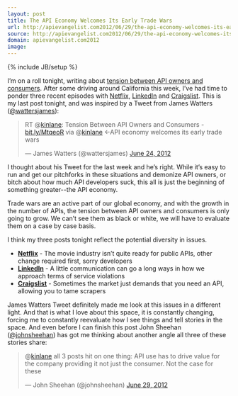 ```yaml
---
layout: post
title: The API Economy Welcomes Its Early Trade Wars
url: http://apievangelist.com2012/06/29/the-api-economy-welcomes-its-early-trade-wars/
source: http://apievangelist.com2012/06/29/the-api-economy-welcomes-its-early-trade-wars/
domain: apievangelist.com2012
image: 
---
```

{% include JB/setup %}
<p>I&rsquo;m on a roll tonight, writing about <a title="tension between API owners and develoeprs" href="/2012/06/24/tension-between-api-owners-and-consumers/">tension between API owners and consumers</a>.  After some driving around California this week, I&rsquo;ve had time to ponder three recent episodes with <a title="Netflix" href="http://apivoice.com/2012/06/28/putting-the-changes-to-the-netflix-public-api-in-perspective/">Netflix</a>, <a title="LinkedIn" href="http://apivoice.com/2012/06/28/lack-of-linkedin-communication-about-pealk-leaves-us-thinking-the-worst/">LinkedIn</a> and <a title="Craigslist" href="http://apivoice.com/2012/06/28/cmon-craiglist-launch-an-api-already/">Craigslist</a>.  This is my last post tonight, and was inspired by a Tweet from James Watters (<a href="https://twitter.com/#!/wattersjames">@wattersjames</a>):</p>
<blockquote class="twitter-tweet">
<p>RT @<a href="https://twitter.com/kinlane">kinlane</a>: Tension Between API Owners and Consumers - <a title="http://bit.ly/MtqeoR" href="http://t.co/x7kA3JM3">bit.ly/MtqeoR</a> via @<a href="https://twitter.com/kinlane">kinlane</a> &lt;-API economy welcomes its early trade wars</p>
&mdash; James Watters (@wattersjames) <a href="https://twitter.com/wattersjames/status/216987037574762496">June 24, 2012</a></blockquote>
<script src="http://platform.twitter.com/widgets.js"></script>
<p>I thought about his Tweet for the last week and he&rsquo;s right.  While it&rsquo;s easy to run and get our pitchforks in these situations and demonize API owners, or bitch about how much API developers suck, this all is just the beginning of something greater--the API economy.</p>
<p>Trade wars are an active part of our global economy, and with the growth in the number of APIs, the tension between API owners and consumers is only going to grow.  We can&rsquo;t see them as black or white, we will have to evaluate them on a case by case basis.</p>
<p>I think my three posts tonight reflect the potential diversity in issues.</p>
<ul class="mainlist">
<li><strong><a title="Netflix" href="http://apivoice.com/2012/06/28/putting-the-changes-to-the-netflix-public-api-in-perspective/">Netflix</a></strong> - The movie industry isn&rsquo;t quite ready for public APIs, other change required first, sorry developers</li>
<li><strong><a title="LinkedIn" href="http://apivoice.com/2012/06/28/lack-of-linkedin-communication-about-pealk-leaves-us-thinking-the-worst/">LinkedIn</a></strong> - A little communication can go a long ways in how we approach terms of service violations</li>
<li><strong><a title="Craigslist" href="http://apivoice.com/2012/06/28/cmon-craiglist-launch-an-api-already/">Craigslist</a></strong> - Sometimes the market just demands that you need an API, allowing you to tame scrapers</li>
</ul>
<p>James Watters Tweet definitely made me look at this issues in a different light.  And that is what I love about this space, it is constantly changing, forcing me to constantly reevaluate how I see things and tell stories in the space.  And even before I can finish this post John Sheehan (<a href="https://twitter.com/#!/johnsheehan">@johnsheehan</a>) has got me thinking about another angle all three of these stories share:</p>
<blockquote class="twitter-tweet">
<p>@<a href="https://twitter.com/kinlane">kinlane</a> all 3 posts hit on one thing: API use has to drive value for the company providing it not just the consumer. Not the case for these</p>
&mdash; John Sheehan (@johnsheehan) <a href="https://twitter.com/johnsheehan/status/218603451985297409">June 29, 2012</a></blockquote>
<script src="http://platform.twitter.com/widgets.js"></script>
